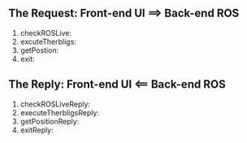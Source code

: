 ## The Request: Front-end UI ==> Back-end ROS
1. checkROSLive: 
2. excuteTherbligs:
3. getPostion:
4. exit:

## The Reply: Front-end UI <== Back-end ROS
1. checkROSLiveReply:
2. executeTherbligsReply:
3. getPositionReply:
4. exitReply: 
